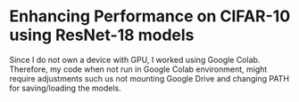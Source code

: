 # Enhancing Performance on CIFAR-10 using ResNet-18 models

Since I do not own a device with GPU, I worked using Google Colab. Therefore, my code when not run in Google Colab environment, might require adjustments such us not mounting Google Drive and changing PATH for saving/loading the models.
